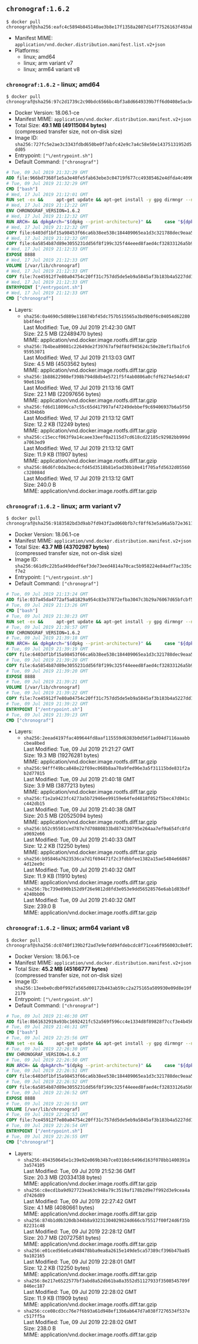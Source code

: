 ## `chronograf:1.6.2`

```console
$ docker pull chronograf@sha256:eafc4c5894b845140ae3b8e17f1358a2087d14f77526163f493ab72b852f8f06
```

-	Manifest MIME: `application/vnd.docker.distribution.manifest.list.v2+json`
-	Platforms:
	-	linux; amd64
	-	linux; arm variant v7
	-	linux; arm64 variant v8

### `chronograf:1.6.2` - linux; amd64

```console
$ docker pull chronograf@sha256:97c2d1739c2c90bdc6566bc4bf3a8d6649339b7ff6d0408e5acb462e2f44c9bf
```

-	Docker Version: 18.06.1-ce
-	Manifest MIME: `application/vnd.docker.distribution.manifest.v2+json`
-	Total Size: **49.1 MB (49115084 bytes)**  
	(compressed transfer size, not on-disk size)
-	Image ID: `sha256:727fc5e2ae3c3343fdbd650be0f7abfc42e9c7a4c58e50e14375131952d5dd05`
-	Entrypoint: `["\/entrypoint.sh"]`
-	Default Command: `["chronograf"]`

```dockerfile
# Tue, 09 Jul 2019 21:32:29 GMT
ADD file:966bd7368f1e5a3e40fe5fab63ebe3c04719f677cc49385462e4dfda4c4096fb in / 
# Tue, 09 Jul 2019 21:32:29 GMT
CMD ["bash"]
# Wed, 17 Jul 2019 21:12:01 GMT
RUN set -ex &&     apt-get update && apt-get install -y gpg dirmngr --no-install-recommends &&     rm -rf /var/lib/apt/lists/* &&     for key in         05CE15085FC09D18E99EFB22684A14CF2582E0C5 ;     do         gpg --keyserver ha.pool.sks-keyservers.net --recv-keys "$key" ||         gpg --keyserver pgp.mit.edu --recv-keys "$key" ||         gpg --keyserver keyserver.pgp.com --recv-keys "$key" ;     done
# Wed, 17 Jul 2019 21:12:22 GMT
ENV CHRONOGRAF_VERSION=1.6.2
# Wed, 17 Jul 2019 21:12:32 GMT
RUN ARCH= && dpkgArch="$(dpkg --print-architecture)" &&     case "${dpkgArch##*-}" in       amd64) ARCH='amd64';;       arm64) ARCH='arm64';;       armhf) ARCH='armhf';;       armel) ARCH='armel';;       *)     echo "Unsupported architecture: ${dpkgArch}"; exit 1;;     esac &&     set -x &&     apt-get update && apt-get install -y ca-certificates curl --no-install-recommends &&     rm -rf /var/lib/apt/lists/* &&     curl -SLO "https://dl.influxdata.com/chronograf/releases/chronograf_${CHRONOGRAF_VERSION}_${ARCH}.deb.asc" &&     curl -SLO "https://dl.influxdata.com/chronograf/releases/chronograf_${CHRONOGRAF_VERSION}_${ARCH}.deb" &&     gpg --batch --verify chronograf_${CHRONOGRAF_VERSION}_${ARCH}.deb.asc chronograf_${CHRONOGRAF_VERSION}_${ARCH}.deb &&     dpkg -i chronograf_${CHRONOGRAF_VERSION}_${ARCH}.deb &&     rm -f chronograf_${CHRONOGRAF_VERSION}_${ARCH}.deb* &&     apt-get purge -y --auto-remove $buildDeps
# Wed, 17 Jul 2019 21:12:32 GMT
COPY file:6403df1bf15a98453f66ca6b38ee538c184409065ea1d3c321788dec9eaa5c77 in /usr/share/chronograf/LICENSE 
# Wed, 17 Jul 2019 21:12:32 GMT
COPY file:6a5854b87d89e3055231dd56f8f199c325f44eeed8faed4cf32833126a5b9cd9 in /usr/share/chronograf/agpl-3.0.md 
# Wed, 17 Jul 2019 21:12:33 GMT
EXPOSE 8888
# Wed, 17 Jul 2019 21:12:33 GMT
VOLUME [/var/lib/chronograf]
# Wed, 17 Jul 2019 21:12:33 GMT
COPY file:7ce45912f7e80a04754c20ff31c757dd5de5eb9a5845af3b183b4a5227dd1c1e in /entrypoint.sh 
# Wed, 17 Jul 2019 21:12:33 GMT
ENTRYPOINT ["/entrypoint.sh"]
# Wed, 17 Jul 2019 21:12:33 GMT
CMD ["chronograf"]
```

-	Layers:
	-	`sha256:0a4690c5d889e116874bf45dc757b515565a3bd9b0f6c04054d62280bb4f4ecf`  
		Last Modified: Tue, 09 Jul 2019 21:42:30 GMT  
		Size: 22.5 MB (22489470 bytes)  
		MIME: application/vnd.docker.image.rootfs.diff.tar.gzip
	-	`sha256:7b4bea89081c22649de2f39767af9df8df945624c50e28ef1fba1fc695953071`  
		Last Modified: Wed, 17 Jul 2019 21:13:03 GMT  
		Size: 4.5 MB (4503562 bytes)  
		MIME: application/vnd.docker.image.rootfs.diff.tar.gzip
	-	`sha256:1b88622908ef398b794d8db4e5721f5f4ab0806a0cfdf6274e54dc4790e619ab`  
		Last Modified: Wed, 17 Jul 2019 21:13:16 GMT  
		Size: 22.1 MB (22097656 bytes)  
		MIME: application/vnd.docker.image.rootfs.diff.tar.gzip
	-	`sha256:fd6d118096ca7c55c65d417997af47249debbef9c69406937b6a5f5045304b6b`  
		Last Modified: Wed, 17 Jul 2019 21:13:12 GMT  
		Size: 12.2 KB (12249 bytes)  
		MIME: application/vnd.docker.image.rootfs.diff.tar.gzip
	-	`sha256:c15eccf063f9a14caee33eef0a2115d7cd618cd22185c92982bb999da7063ed9`  
		Last Modified: Wed, 17 Jul 2019 21:13:12 GMT  
		Size: 11.9 KB (11907 bytes)  
		MIME: application/vnd.docker.image.rootfs.diff.tar.gzip
	-	`sha256:86d6fc0da2bec4cfd45d3518b81e5ad30b10e41f705afd5632d05560c328084d`  
		Last Modified: Wed, 17 Jul 2019 21:13:12 GMT  
		Size: 240.0 B  
		MIME: application/vnd.docker.image.rootfs.diff.tar.gzip

### `chronograf:1.6.2` - linux; arm variant v7

```console
$ docker pull chronograf@sha256:9183582bd3d9ab7fd943f2ad060bfb7cf8ff63e5a96a5b72e3611bcb1cb0b9c3
```

-	Docker Version: 18.06.1-ce
-	Manifest MIME: `application/vnd.docker.distribution.manifest.v2+json`
-	Total Size: **43.7 MB (43702987 bytes)**  
	(compressed transfer size, not on-disk size)
-	Image ID: `sha256:661d9c22b5ad49dedf6ef3de73eed4814a70cac5b958224e84adf7ac335cf7e2`
-	Entrypoint: `["\/entrypoint.sh"]`
-	Default Command: `["chronograf"]`

```dockerfile
# Tue, 09 Jul 2019 21:13:24 GMT
ADD file:037a45da4772af5a81829a954c83e37872efba3047c3b29a76067d65bfcbf533 in / 
# Tue, 09 Jul 2019 21:13:26 GMT
CMD ["bash"]
# Tue, 09 Jul 2019 21:38:23 GMT
RUN set -ex &&     apt-get update && apt-get install -y gpg dirmngr --no-install-recommends &&     rm -rf /var/lib/apt/lists/* &&     for key in         05CE15085FC09D18E99EFB22684A14CF2582E0C5 ;     do         gpg --keyserver ha.pool.sks-keyservers.net --recv-keys "$key" ||         gpg --keyserver pgp.mit.edu --recv-keys "$key" ||         gpg --keyserver keyserver.pgp.com --recv-keys "$key" ;     done
# Tue, 09 Jul 2019 21:38:57 GMT
ENV CHRONOGRAF_VERSION=1.6.2
# Tue, 09 Jul 2019 21:39:18 GMT
RUN ARCH= && dpkgArch="$(dpkg --print-architecture)" &&     case "${dpkgArch##*-}" in       amd64) ARCH='amd64';;       arm64) ARCH='arm64';;       armhf) ARCH='armhf';;       armel) ARCH='armel';;       *)     echo "Unsupported architecture: ${dpkgArch}"; exit 1;;     esac &&     set -x &&     apt-get update && apt-get install -y ca-certificates curl --no-install-recommends &&     rm -rf /var/lib/apt/lists/* &&     curl -SLO "https://dl.influxdata.com/chronograf/releases/chronograf_${CHRONOGRAF_VERSION}_${ARCH}.deb.asc" &&     curl -SLO "https://dl.influxdata.com/chronograf/releases/chronograf_${CHRONOGRAF_VERSION}_${ARCH}.deb" &&     gpg --batch --verify chronograf_${CHRONOGRAF_VERSION}_${ARCH}.deb.asc chronograf_${CHRONOGRAF_VERSION}_${ARCH}.deb &&     dpkg -i chronograf_${CHRONOGRAF_VERSION}_${ARCH}.deb &&     rm -f chronograf_${CHRONOGRAF_VERSION}_${ARCH}.deb* &&     apt-get purge -y --auto-remove $buildDeps
# Tue, 09 Jul 2019 21:39:19 GMT
COPY file:6403df1bf15a98453f66ca6b38ee538c184409065ea1d3c321788dec9eaa5c77 in /usr/share/chronograf/LICENSE 
# Tue, 09 Jul 2019 21:39:20 GMT
COPY file:6a5854b87d89e3055231dd56f8f199c325f44eeed8faed4cf32833126a5b9cd9 in /usr/share/chronograf/agpl-3.0.md 
# Tue, 09 Jul 2019 21:39:20 GMT
EXPOSE 8888
# Tue, 09 Jul 2019 21:39:21 GMT
VOLUME [/var/lib/chronograf]
# Tue, 09 Jul 2019 21:39:22 GMT
COPY file:7ce45912f7e80a04754c20ff31c757dd5de5eb9a5845af3b183b4a5227dd1c1e in /entrypoint.sh 
# Tue, 09 Jul 2019 21:39:22 GMT
ENTRYPOINT ["/entrypoint.sh"]
# Tue, 09 Jul 2019 21:39:23 GMT
CMD ["chronograf"]
```

-	Layers:
	-	`sha256:2eead4197fac409644fd8aaf115559d6383b0d56f1ad04d7116aaabbcbea8bed`  
		Last Modified: Tue, 09 Jul 2019 21:21:27 GMT  
		Size: 19.3 MB (19276281 bytes)  
		MIME: application/vnd.docker.image.rootfs.diff.tar.gzip
	-	`sha256:94fff49bca848e22f69ec068b8aa70a9fed96e3a5f31115bde831f2ab2d77815`  
		Last Modified: Tue, 09 Jul 2019 21:40:18 GMT  
		Size: 3.9 MB (3877213 bytes)  
		MIME: application/vnd.docker.image.rootfs.diff.tar.gzip
	-	`sha256:f1e2a9423fc4273a5b72946ee99159e64fed4818f052f5bec47d041cc442db15`  
		Last Modified: Tue, 09 Jul 2019 21:40:38 GMT  
		Size: 20.5 MB (20525094 bytes)  
		MIME: application/vnd.docker.image.rootfs.diff.tar.gzip
	-	`sha256:b52c95501ced787e7d70880833bd874230795e264aa7ef9a654fc8fda9692e66`  
		Last Modified: Tue, 09 Jul 2019 21:40:33 GMT  
		Size: 12.2 KB (12250 bytes)  
		MIME: application/vnd.docker.image.rootfs.diff.tar.gzip
	-	`sha256:b95846a7623536ca7d1f694471f2c3fdbbfee1382a15ae5404e668674d12ee9c`  
		Last Modified: Tue, 09 Jul 2019 21:40:32 GMT  
		Size: 11.9 KB (11910 bytes)  
		MIME: application/vnd.docker.image.rootfs.diff.tar.gzip
	-	`sha256:7bc739e890b152d9f26e9812d8fd3e053e9dd56528576e6ab1d83bdf4240bb06`  
		Last Modified: Tue, 09 Jul 2019 21:40:32 GMT  
		Size: 239.0 B  
		MIME: application/vnd.docker.image.rootfs.diff.tar.gzip

### `chronograf:1.6.2` - linux; arm64 variant v8

```console
$ docker pull chronograf@sha256:dc0740f139b2f2ad7e9efdd94fdebcdc8f71cea6f956003c8e8f2a7d3ac3c5bb
```

-	Docker Version: 18.06.1-ce
-	Manifest MIME: `application/vnd.docker.distribution.manifest.v2+json`
-	Total Size: **45.2 MB (45166777 bytes)**  
	(compressed transfer size, not on-disk size)
-	Image ID: `sha256:13eebe0cdb0f992fa565d00172b443ab59cc2a275165a509930e09d8e19f2179`
-	Entrypoint: `["\/entrypoint.sh"]`
-	Default Command: `["chronograf"]`

```dockerfile
# Tue, 09 Jul 2019 21:46:30 GMT
ADD file:8b61632919a93bc1692421fc52a569f596cc4e1334d8f89828f7ccf3e4b45665 in / 
# Tue, 09 Jul 2019 21:46:31 GMT
CMD ["bash"]
# Tue, 09 Jul 2019 22:25:56 GMT
RUN set -ex &&     apt-get update && apt-get install -y gpg dirmngr --no-install-recommends &&     rm -rf /var/lib/apt/lists/* &&     for key in         05CE15085FC09D18E99EFB22684A14CF2582E0C5 ;     do         gpg --keyserver ha.pool.sks-keyservers.net --recv-keys "$key" ||         gpg --keyserver pgp.mit.edu --recv-keys "$key" ||         gpg --keyserver keyserver.pgp.com --recv-keys "$key" ;     done
# Tue, 09 Jul 2019 22:26:30 GMT
ENV CHRONOGRAF_VERSION=1.6.2
# Tue, 09 Jul 2019 22:26:50 GMT
RUN ARCH= && dpkgArch="$(dpkg --print-architecture)" &&     case "${dpkgArch##*-}" in       amd64) ARCH='amd64';;       arm64) ARCH='arm64';;       armhf) ARCH='armhf';;       armel) ARCH='armel';;       *)     echo "Unsupported architecture: ${dpkgArch}"; exit 1;;     esac &&     set -x &&     apt-get update && apt-get install -y ca-certificates curl --no-install-recommends &&     rm -rf /var/lib/apt/lists/* &&     curl -SLO "https://dl.influxdata.com/chronograf/releases/chronograf_${CHRONOGRAF_VERSION}_${ARCH}.deb.asc" &&     curl -SLO "https://dl.influxdata.com/chronograf/releases/chronograf_${CHRONOGRAF_VERSION}_${ARCH}.deb" &&     gpg --batch --verify chronograf_${CHRONOGRAF_VERSION}_${ARCH}.deb.asc chronograf_${CHRONOGRAF_VERSION}_${ARCH}.deb &&     dpkg -i chronograf_${CHRONOGRAF_VERSION}_${ARCH}.deb &&     rm -f chronograf_${CHRONOGRAF_VERSION}_${ARCH}.deb* &&     apt-get purge -y --auto-remove $buildDeps
# Tue, 09 Jul 2019 22:26:51 GMT
COPY file:6403df1bf15a98453f66ca6b38ee538c184409065ea1d3c321788dec9eaa5c77 in /usr/share/chronograf/LICENSE 
# Tue, 09 Jul 2019 22:26:52 GMT
COPY file:6a5854b87d89e3055231dd56f8f199c325f44eeed8faed4cf32833126a5b9cd9 in /usr/share/chronograf/agpl-3.0.md 
# Tue, 09 Jul 2019 22:26:52 GMT
EXPOSE 8888
# Tue, 09 Jul 2019 22:26:53 GMT
VOLUME [/var/lib/chronograf]
# Tue, 09 Jul 2019 22:26:53 GMT
COPY file:7ce45912f7e80a04754c20ff31c757dd5de5eb9a5845af3b183b4a5227dd1c1e in /entrypoint.sh 
# Tue, 09 Jul 2019 22:26:54 GMT
ENTRYPOINT ["/entrypoint.sh"]
# Tue, 09 Jul 2019 22:26:55 GMT
CMD ["chronograf"]
```

-	Layers:
	-	`sha256:494350645e1c39e92e069b34b7ce0310dc6496d163f078bb1400391a3a574105`  
		Last Modified: Tue, 09 Jul 2019 21:52:36 GMT  
		Size: 20.3 MB (20334138 bytes)  
		MIME: application/vnd.docker.image.rootfs.diff.tar.gzip
	-	`sha256:c8ecd1ba9d927723ea63c948a79c3519af178b2d9e7f992d3e9cea4ad7426d89`  
		Last Modified: Tue, 09 Jul 2019 22:27:42 GMT  
		Size: 4.1 MB (4080661 bytes)  
		MIME: application/vnd.docker.image.rootfs.diff.tar.gzip
	-	`sha256:874b1d0b320db344b8a93231304029824d666cb75517f00f24d6f35b82231c48`  
		Last Modified: Tue, 09 Jul 2019 22:28:12 GMT  
		Size: 20.7 MB (20727581 bytes)  
		MIME: application/vnd.docker.image.rootfs.diff.tar.gzip
	-	`sha256:e01ced56e6ca948478bba9ea8a2615e149de5ca57389cf396b47ba859a102165`  
		Last Modified: Tue, 09 Jul 2019 22:28:01 GMT  
		Size: 12.2 KB (12250 bytes)  
		MIME: application/vnd.docker.image.rootfs.diff.tar.gzip
	-	`sha256:8e217e6522577bf3abd8a52db61ba8a3552d51127933f3508545709f846ec187`  
		Last Modified: Tue, 09 Jul 2019 22:28:02 GMT  
		Size: 11.9 KB (11909 bytes)  
		MIME: application/vnd.docker.image.rootfs.diff.tar.gzip
	-	`sha256:cce08cd3cc76e7f6b93a61d948ef13b6ab647d7a038f7276534f537ec517ff5a`  
		Last Modified: Tue, 09 Jul 2019 22:28:02 GMT  
		Size: 238.0 B  
		MIME: application/vnd.docker.image.rootfs.diff.tar.gzip

